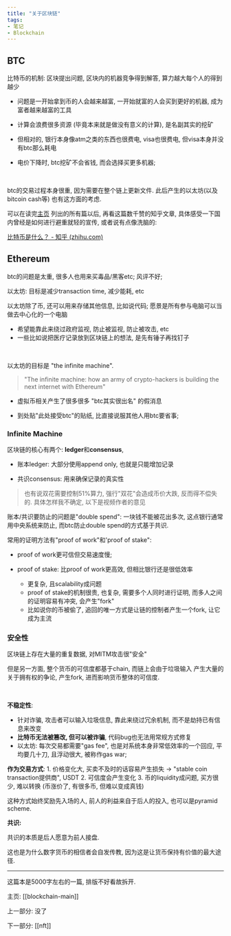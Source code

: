 ```yaml
---
title: "关于区块链"
tags:
- 笔记
- Blockchain
---
```


## BTC

比特币的机制: 区块提出问题, 区块内的机器竞争得到解答, 算力越大每个人的得到越少

- 问题是一开始拿到币的人会越来越富, 一开始就富的人会买到更好的机器, 成为富者越来越富的工具

- 计算会浪费很多资源 (毕竟本来就是做没有意义的计算), 是名副其实的挖矿

- 但相对的, 银行本身像atm之类的东西也很费电, visa也很费电, 但visa本身并没有btc那么耗电

- 电价下降时, btc挖矿不会省钱, 而会选择买更多机器; 

<br>

btc的交易过程本身很重, 因为需要在整个链上更新文件. 此后产生的以太坊(以及bitcoin cash等) 也有这方面的考虑.

可以在读完[主页](notes/nft/blockchain-main.md) 列出的所有篇以后, 再看这篇数千赞的知乎文章, 具体感受一下国内曾经是如何进行避重就轻的宣传, 或者说有点像洗脑的:

[比特币是什么？ - 知乎 (zhihu.com)](https://zhuanlan.zhihu.com/p/133202649)



## Ethereum

btc的问题是太重, 很多人也用来买毒品/黑客etc; 风评不好;

以太坊: 目标是减少transaction time, 减少能耗, etc

以太坊除了币, 还可以用来存储其他信息, 比如说代码; 愿景是所有参与电脑可以当做去中心化的一个电脑
- 希望能靠此来绕过政府监视, 防止被监视, 防止被攻击, etc
- 一些比如说把医疗记录放到区块链上的想法, 是先有锤子再找钉子

<br>

以太坊的目标是 "the infinite machine".

>"The infinite machine: how an army of crypto-hackers is building the next internet with Ethereum"

- 虚拟币相关产生了很多很多 "btc其实很出名" 的假消息

- 到处贴"此处接受btc"的贴纸, 比直接说服其他人用btc要省事; 



### Infinite Machine

区块链的核心有两个: **ledger**和**consensus**, 

- 账本ledger: 大部分使用append only, 也就是只能增加记录

- 共识consensus: 用来确保记录的真实性

> 也有说双花需要控制51%算力, 强行"双花"会造成币价大跌, 反而得不偿失的. 具体怎样我不确定, 以下是视频作者的意见

账本/共识要防止的问题是"double spend": 一块钱不能被花出多次, 这点银行通常用中央系统来防止, 而btc防止double spend的方式基于共识.

常用的证明方法有"proof of work"和'proof of stake":

- proof of work更可信但交易速度慢; 

- proof of stake: 比proof of work更高效, 但相比银行还是很低效率
	- 更复杂, 且scalability成问题
	- proof of stake的机制很贵, 也复杂, 需要多个人同时进行证明, 而多人之间的证明容易有冲突, 会产生"fork"
	- 比如说你的币被偷了, 追回的唯一方式是让链的控制者产生一个fork, 让它成为主流



### 安全性

区块链上存在大量的重复数据, 对MITM攻击很"安全"

但是另一方面, 整个货币的可信度都基于chain, 而链上会由于垃圾输入 产生大量的关于拥有权的争论, 产生fork, 进而影响货币整体的可信度.

<br>

**不稳定性**:

- 针对诈骗, 攻击者可以输入垃圾信息, 靠此来绕过冗余机制, 而不是劫持已有信息来改变
- **比特币无法被篡改, 但可以被诈骗**, 代码bug也无法用常规方式修复
- 以太坊: 每次交易都需要"gas fee", 也是对系统本身非常低效率的一个回应, 平均要几十刀, 且浮动很大, 被称作gas war;

**作为交易方式**: 
 	1. 价格变化大, 买卖不及时的话容易产生损失 -> "stable coin transaction提供商", USDT
 	2. 可信度会产生变化
 	3. 币的liquidity成问题, 买方很少, 难以转换 (币涨价了, 有很多币, 但难以变成真钱)

这种方式始终奖励先入场的人, 前人的利益来自于后人的投入, 也可以是pyramid scheme.



**共识:**

共识的本质是后人愿意为前人接盘.

这也是为什么数字货币的相信者会自发传教, 因为这是让货币保持有价值的最大途径.


---

这篇本是5000字左右的一篇, 排版不好看故拆开.

主页: [[blockchain-main]]

上一部分: 没了

下一部分: [[nft]]